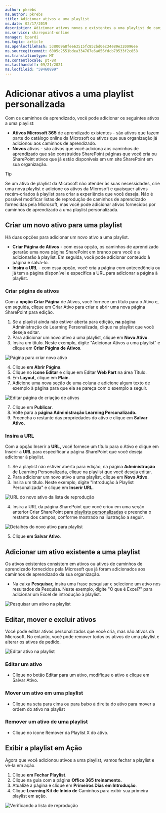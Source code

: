 ```yaml
---
author: pkrebs
ms.author: pkrebs
title: Adicionar ativos a uma playlist
ms.date: 02/17/2019
description: Adicionar ativos novos e existentes a uma playlist de caminhos de aprendizagem
ms.service: sharepoint-online
manager: bpardi
ms.topic: article
ms.openlocfilehash: 538009a8fee63515fc852bd0ec34e89e320096ee
ms.sourcegitcommit: 6005c2551bdea334767e6a056fdcb79533f2c858
ms.translationtype: MT
ms.contentlocale: pt-BR
ms.lasthandoff: 09/21/2021
ms.locfileid: "59460899"
---
```

# <a name="add-assets-to-a-custom-playlist"></a>Adicionar ativos a uma playlist personalizada

Com os caminhos de aprendizado, você pode adicionar os seguintes ativos a uma playlist:

- **Ativos Microsoft 365** de aprendizado existentes - são ativos que fazem parte do catálogo online da Microsoft ou ativos que sua organização já adicionou aos caminhos de aprendizado.
- **Novos** ativos - são ativos que você adiciona aos caminhos de aprendizado que são construídos SharePoint páginas que você cria ou SharePoint ativos que já estão disponíveis em um site SharePoint em sua organização. 

> [!TIP]
> Se um ativo de playlist da Microsoft não atender às suas necessidades, crie uma nova playlist e adicione os ativos da Microsoft e quaisquer ativos recém-criados à playlist para criar a experiência que você deseja. Não é possível modificar listas de reprodução de caminhos de aprendizado fornecidas pela Microsoft, mas você pode adicionar ativos fornecidos por caminhos de aprendizado a uma playlist personalizada.   

## <a name="create-a-new-asset-for-a-playlist"></a>Criar um novo ativo para uma playlist

Há duas opções para adicionar um novo ativo a uma playlist.

- **Criar Página de Ativos** - com essa opção, os caminhos de aprendizado gerarão uma nova página SharePoint em branco para você e a adicionarão à playlist. Em seguida, você pode adicionar conteúdo à página e salvá-lo.  
- **Insira a URL** - com essa opção, você cria a página com antecedência ou já tem a página disponível e especifica a URL para adicionar a página à playlist.

### <a name="create-asset-page"></a>Criar página de ativos 
Com a **opção Criar Página** de Ativos, você fornece um título para o Ativo e, em seguida, clique em Criar Ativo para criar e abrir uma nova página SharePoint para edição. 

1.  Se a playlist ainda não estiver aberta para edição, **na** página Administração de Learning Personalizada, clique na playlist que você deseja editar. 
2. Para adicionar um novo ativo a uma playlist, clique em **Novo Ativo**. 
3. Insira um título. Neste exemplo, digite "Adicionar Ativos a uma playlist" e clique em **Criar Página de Ativos**.

![Página para criar novo ativo](media/cg-addassetcreatenewpage.png)

4. Clique **em Abrir Página**.
5. Clique no **ícone Editar** e clique em Editar **Web Part** na área Título.
6. Em **Layout,** clique em **Plain**. 
7. Adicione uma nova seção de uma coluna e adicione algum texto de exemplo à página para que ela se pareça com o exemplo a seguir. 

![Editar página de criação de ativos](media/cg-addassetcreatenewpageedit.png)

7. Clique em **Publicar**.
8. Volte para a **página Administração Learning Personalizado.** 
9. Preencha o restante das propriedades do ativo e clique em **Salvar Ativo.**

### <a name="enter-the-url"></a>Insira a URL
Com a opção Inserir a **URL,** você fornece um título para o Ativo e clique em Inserir a **URL** para especificar a página SharePoint que você deseja adicionar à playlist. 

1.  Se a playlist não estiver aberta para edição, na página **Administração** de Learning Personalizada, clique na playlist que você deseja editar. 
2. Para adicionar um novo ativo a uma playlist, clique em **Novo Ativo**. 
3. Insira um título. Neste exemplo, digite "Introdução à Playlist Personalizada" e clique em **Inserir URL**. 

![URL do novo ativo da lista de reprodução](media/cg-newplaylistasseturl.png)

4. Insira a URL da página SharePoint que você criou em uma seção anterior Criar SharePoint para [playlists personalizadas](custom_createnewpage.md) e preencha o restante dos campos, conforme mostrado na ilustração a seguir.

![Detalhes do novo ativo para playlist](media/cg-newplaylistassetdetails.png)

5. Clique **em Salvar Ativo**. 

## <a name="add-an-existing-asset-to-a-playlist"></a>Adicionar um ativo existente a uma playlist

Os ativos existentes consistem em ativos ou ativos de caminhos de aprendizado fornecidos pela Microsoft que já foram adicionados aos caminhos de aprendizado da sua organização. 

- Na caixa **Pesquisar,** insira uma frase pesquisar e selecione um ativo nos resultados da Pesquisa. Neste exemplo, digite "O que é Excel?" para adicionar um Excel de introdução à playlist.

![Pesquisar um ativo na playlist](media/cg-existplaylistassetsearch.png)

## <a name="edit-move-and-delete-assets"></a>Editar, mover e excluir ativos
Você pode editar ativos personalizados que você cria, mas não ativos da Microsoft. No entanto, você pode remover todos os ativos de uma playlist e alterar os ativos de pedido. 

![Editar ativo na playlist](media/cg-playlistassetedit.png)

### <a name="edit-an-asset"></a>Editar um ativo
- Clique no botão Editar para um ativo, modifique o ativo e clique em Salvar Ativo. 

### <a name="move-an-asset-in-a-playlist"></a>Mover um ativo em uma playlist
- Clique na seta para cima ou para baixo à direita do ativo para mover a ordem do ativo na playlist

### <a name="remove-an-asset-from-a-playlist"></a>Remover um ativo de uma playlist
- Clique no ícone Remover da Playlist X do ativo. 

## <a name="view-the-playlist-in-action"></a>Exibir a playlist em Ação
Agora que você adicionou ativos a uma playlist, vamos fechar a playlist e vê-la em ação. 

1. Clique **em Fechar Playlist**.
2. Clique na guia com a página **Office 365 treinamento.**
3. Atualize a página e clique em **Primeiros Dias** **em Introdução**.
4. Clique **Learning Kit de Início de** Caminhos para exibir sua primeira playlist em ação. 

![Verificando a lista de reprodução](media/cg-addassetcheckwork.png)
